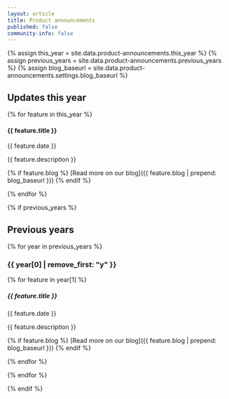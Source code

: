 ```yaml
---
layout: article
title: Product announcements
published: false
community-info: false
---
```


{% assign this_year = site.data.product-announcements.this_year %}
{% assign previous_years = site.data.product-announcements.previous_years %}
{% assign blog_baseurl = site.data.product-announcements.settings.blog_baseurl %}

## Updates this year

{% for feature in this_year %}

#### {{ feature.title }}

{{ feature.date }}

{{ feature.description }}

  {% if feature.blog %}
  [Read more on our blog]({{ feature.blog | prepend: blog_baseurl }})
  {% endif %}

{% endfor %}


{% if previous_years %}

## Previous years

{% for year in previous_years %}

### {{ year[0] | remove_first: "y" }}


  {% for feature in year[1] %}

##### {{ feature.title }}

{{ feature.date }}

{{ feature.description }}

  {% if feature.blog %}
  [Read more on our blog]({{ feature.blog | prepend: blog_baseurl }})
  {% endif %}


  {% endfor %}

{% endfor %}

{% endif %}